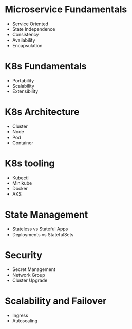 # Microservice Fundamentals

- Service Oriented
- State Independence
- Consistency
- Availability
- Encapsulation

# K8s Fundamentals

- Portability
- Scalability
- Extensibility

# K8s Architecture

- Cluster
- Node
- Pod
- Container

# K8s tooling

- Kubectl
- Minikube
- Docker
- AKS

# State Management

- Stateless vs Stateful Apps
- Deployments vs StatefulSets

# Security

- Secret Management
- Network Group
- Cluster Upgrade

# Scalability and Failover

- Ingress
- Autoscaling
